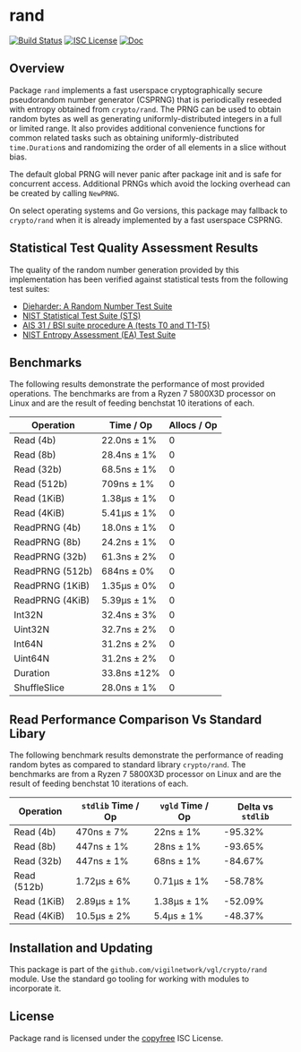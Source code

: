 rand
====

[![Build Status](https://github.com/vigilnetwork/vgl/workflows/Build%20and%20Test/badge.svg)](https://github.com/vigilnetwork/vgl/actions)
[![ISC License](https://img.shields.io/badge/license-ISC-blue.svg)](http://copyfree.org)
[![Doc](https://img.shields.io/badge/doc-reference-blue.svg)](https://pkg.go.dev/github.com/vigilnetwork/vgl/crypto/rand)

## Overview

Package `rand` implements a fast userspace cryptographically secure pseudorandom
number generator (CSPRNG) that is periodically reseeded with entropy obtained
from `crypto/rand`.  The PRNG can be used to obtain random bytes as well as
generating uniformly-distributed integers in a full or limited range.  It also
provides additional convenience functions for common related tasks such as
obtaining uniformly-distributed `time.Duration`s and randomizing the order of
all elements in a slice without bias.

The default global PRNG will never panic after package init and is safe for
concurrent access.  Additional PRNGs which avoid the locking overhead can be
created by calling `NewPRNG`.

On select operating systems and Go versions, this package may fallback to
`crypto/rand` when it is already implemented by a fast userspace CSPRNG.

## Statistical Test Quality Assessment Results

The quality of the random number generation provided by this implementation has
been verified against statistical tests from the following test suites:

- [Dieharder: A Random Number Test Suite](https://webhome.phy.duke.edu/~rgb/General/dieharder.php)
- [NIST Statistical Test Suite (STS)](https://csrc.nist.rip/Projects/Random-Bit-Generation/Documentation-and-Software)
- [AIS 31 / BSI suite procedure A (tests T0 and T1-T5)](https://www.bsi.bund.de/SharedDocs/Downloads/DE/BSI/Zertifizierung/Interpretationen/AIS_31_testsuit_zip.zip)
- [NIST Entropy Assessment (EA) Test Suite](https://github.com/usnistgov/SP800-90B_EntropyAssessment)

## Benchmarks

The following results demonstrate the performance of most provided operations.
The benchmarks are from a Ryzen 7 5800X3D processor on Linux and are the result
of feeding benchstat 10 iterations of each.

Operation       | Time / Op   | Allocs / Op
----------------|-------------|------------
Read (4b)       | 22.0ns ± 1% | 0
Read (8b)       | 28.4ns ± 1% | 0
Read (32b)      | 68.5ns ± 1% | 0
Read (512b)     |  709ns ± 1% | 0
Read (1KiB)     | 1.38µs ± 1% | 0
Read (4KiB)     | 5.41µs ± 1% | 0
ReadPRNG (4b)   | 18.0ns ± 1% | 0
ReadPRNG (8b)   | 24.2ns ± 1% | 0
ReadPRNG (32b)  | 61.3ns ± 2% | 0
ReadPRNG (512b) |  684ns ± 0% | 0
ReadPRNG (1KiB) | 1.35µs ± 0% | 0
ReadPRNG (4KiB) | 5.39µs ± 1% | 0
Int32N          | 32.4ns ± 3% | 0
Uint32N         | 32.7ns ± 2% | 0
Int64N          | 31.2ns ± 2% | 0
Uint64N         | 31.2ns ± 2% | 0
Duration        | 33.8ns ±12% | 0
ShuffleSlice    | 28.0ns ± 1% | 0

## Read Performance Comparison Vs Standard Libary

The following benchmark results demonstrate the performance of reading random
bytes as compared to standard library `crypto/rand`.  The benchmarks are from a
Ryzen 7 5800X3D processor on Linux and are the result of feeding benchstat 10
iterations of each.

Operation     | `stdlib` Time / Op | `vgld` Time / Op | Delta vs `stdlib`
--------------|--------------------|------------------|------------------
Read (4b)     |     470ns ± 7%     |     22ns ± 1%    | -95.32%
Read (8b)     |     447ns ± 1%     |     28ns ± 1%    | -93.65%
Read (32b)    |     447ns ± 1%     |     68ns ± 1%    | -84.67%
Read (512b)   |    1.72µs ± 6%     |   0.71µs ± 1%    | -58.78%
Read (1KiB)   |    2.89µs ± 1%     |   1.38µs ± 1%    | -52.09%
Read (4KiB)   |    10.5µs ± 2%     |    5.4µs ± 1%    | -48.37%

## Installation and Updating

This package is part of the `github.com/vigilnetwork/vgl/crypto/rand` module.  Use
the standard go tooling for working with modules to incorporate it.

## License

Package rand is licensed under the [copyfree](http://copyfree.org) ISC License.
